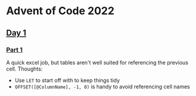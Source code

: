 # Advent of Code 2022

## [Day 1](https://adventofcode.com/2022/day/1)

### [Part 1](https://adventofcode.com/2022/day/1#part1)

A quick excel job, but tables aren't well suited for referencing the previous cell. Thoughts:

- Use `LET` to start off with to keep things tidy
- `OFFSET([@ColumnName], -1, 0)` is handy to avoid referencing cell names


